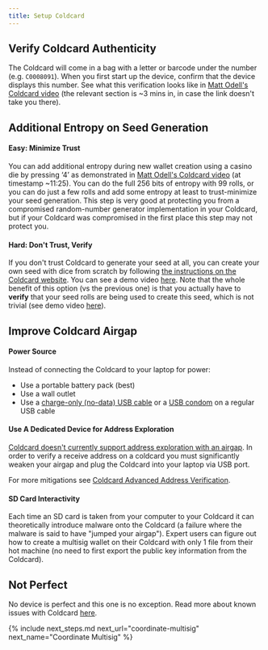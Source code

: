 ```yaml
---
title: Setup Coldcard
---
```


## Verify Coldcard Authenticity

The Coldcard will come in a bag with a letter or barcode under the number (e.g. `C0008091`). When you first start up the device, confirm that the device displays this number.
See what this verification looks like in [Matt Odell's Coldcard video](https://www.youtube.com/watch?v=sM2uhyROpAQt=180) (the relevant section is ~3 mins in, in case the link doesn't take you there).

## Additional Entropy on Seed Generation

#### Easy: Minimize Trust
You can add additional entropy during new wallet creation using a casino die by pressing ‘4’ as demonstrated in [Matt Odell's Coldcard video](https://www.youtube.com/watch?v=sM2uhyROpAQt=681) (at timestamp ~11:25).
You can do the full 256 bits of entropy with 99 rolls, or you can do just a few rolls and add some entropy at least to trust-minimize your seed generation.
This step is very good at protecting you from a compromised random-number generator implementation in your Coldcard, but if your Coldcard was compromised in the first place this step may not protect you.

#### Hard: Don't Trust, Verify
If you don't trust Coldcard to generate your seed at all, you can create your own seed with dice from scratch by following [the instructions on the Coldcard website](https://coldcardwallet.com/docs/verifying-dice-roll-math).
You can see a demo video [here](https://www.youtube.com/watch?v=Rc29d9m92xg).
Note that the whole benefit of this option (vs the previous one) is that you actually have to **verify** that your seed rolls are being used to create this seed, which is not trivial (see demo video [here](https://www.youtube.com/watch?v=GxdUCoELUu0)). 

## Improve Coldcard Airgap

#### Power Source
Instead of connecting the Coldcard to your laptop for power:
* Use a portable battery pack (best)
* Use a wall outlet
* Use a [charge-only (no-data) USB cable](https://www.amazon.com/PortaPow-Specialised-3-3ft-20AWG-Charge/dp/B00RQ5AZ6Q)
or a
[USB condom](https://www.amazon.com/PortaPow-3rd-Gen-Data-Blocker/dp/B00QRRZ2QM)
on a regular USB cable

#### Use A Dedicated Device for Address Exploration
[Coldcard doesn't currently support address exploration with an airgap](https://github.com/Coldcard/firmware/pull/25).
In order to verify a receive address on a coldcard you must significantly weaken your airgap and plug the Coldcard into your laptop via USB port.

For more mitigations see [Coldcard Advanced Address Verification](/verify-receive-address/coldcard-advanced).

#### SD Card Interactivity
Each time an SD card is taken from your computer to your Coldcard it can theoretically introduce malware onto the Coldcard (a failure where the malware is said to have "jumped your airgap").
Expert users can figure out how to create a multisig wallet on their Coldcard with only 1 file from their hot machine (no need to first export the public key information from the Coldcard).

## Not Perfect
No device is perfect and this one is no exception.
Read more about known issues with Coldcard [here](/known-issues/hardware/coldcard).


{% include next_steps.md next_url="coordinate-multisig" next_name="Coordinate Multisig" %}
